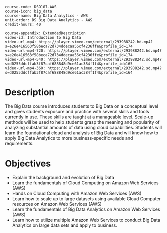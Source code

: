 ```c-lms
course-code: DSO107-AWS
course-icon: big_data
course-name: Big Data Analytics - AWS
unit-order: DS Big Data Analytics - AWS
credit-hours: 40
```

```c-lms
course-appendix: ExtendedDescription
video-id: Introduction to Big Data
video-url-mp4: https://player.vimeo.com/external/293988242.hd.mp4?s=e26e416563f58beca72d734ddecaa56cf4236ffe&profile_id=174
video-url-mp4-720: https://player.vimeo.com/external/293988242.hd.mp4?s=e26e416563f58beca72d734ddecaa56cf4236ffe&profile_id=174
video-url-mp4-540: https://player.vimeo.com/external/293988242.sd.mp4?s=d0255ddcffab3f87caf688848d9ce61ac384f1f4&profile_id=165
video-url-mp4-360: https://player.vimeo.com/external/293988242.sd.mp4?s=d0255ddcffab3f87caf688848d9ce61ac384f1f4&profile_id=164
```

# Description
The Big Data course introduces students to Big Data on a conceptual level and gives students exposure and practice with several skills and tools currently in use. These skills are taught at a manageable level. Scale-up methods will be used to help students grasp the meaning and popularity of analyzing substantial amounts of data using cloud capabilities. Students will learn the foundational cloud and analysis of Big Data and will know how to apply Big Data Analytics to more business-specific needs and requirements.


# Objectives
* Explain the background and evolution of Big Data
* Learn the fundamentals of Cloud Computing on Amazon Web Services (AWS)
* Hands on Cloud Computing with Amazon Web Services (AWS)
* Learn how to scale up to large datasets using available Cloud Computer resources on Amazon Web Services (AWS)
* Learn the fundamentals of Big Data Analytics on Amazon Web Services (AWS)
* Learn how to utilize multiple Amazon Web Services to conduct Big Data Analytics on large data sets and apply to business.
